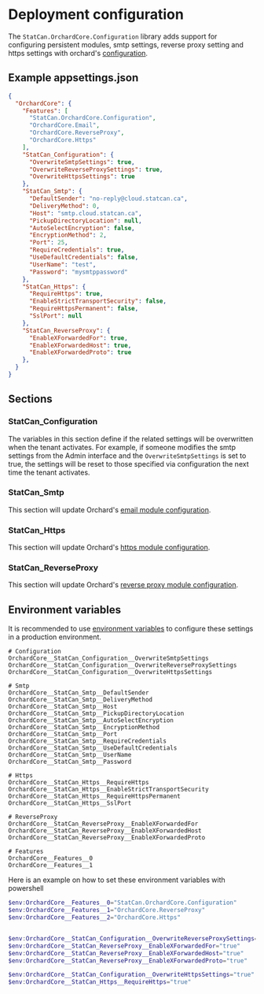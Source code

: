 # Deployment configuration

The `StatCan.OrchardCore.Configuration` library adds support for configuring persistent modules, smtp settings, reverse proxy setting and https settings with orchard's [configuration](https://docs.orchardcore.net/en/dev/docs/reference/core/Configuration/).

## Example appsettings.json

```json
{
  "OrchardCore": {
    "Features": [
      "StatCan.OrchardCore.Configuration",
      "OrchardCore.Email",
      "OrchardCore.ReverseProxy",
      "OrchardCore.Https"
    ],
    "StatCan_Configuration": {
      "OverwriteSmtpSettings": true,
      "OverwriteReverseProxySettings": true,
      "OverwriteHttpsSettings": true
    },
    "StatCan_Smtp": {
      "DefaultSender": "no-reply@cloud.statcan.ca",
      "DeliveryMethod": 0,
      "Host": "smtp.cloud.statcan.ca",
      "PickupDirectoryLocation": null,
      "AutoSelectEncryption": false,
      "EncryptionMethod": 2,
      "Port": 25,
      "RequireCredentials": true,
      "UseDefaultCredentials": false,
      "UserName": "test",
      "Password": "mysmtppassword"
    },
    "StatCan_Https": {
      "RequireHttps": true,
      "EnableStrictTransportSecurity": false,
      "RequireHttpsPermanent": false,
      "SslPort": null
    },
    "StatCan_ReverseProxy": {
      "EnableXForwardedFor": true,
      "EnableXForwardedHost": true,
      "EnableXForwardedProto": true
    },
  }
}
```

## Sections

### StatCan_Configuration

The variables in this section define if the related settings will be overwritten when the tenant activates. For example, if someone modifies the smtp settings from the Admin interface and the `OverwriteSmtpSettings` is set to true, the settings will be reset to those specified via configuration the next time the tenant activates.

### StatCan_Smtp
This section will update Orchard's [email module configuration](https://docs.orchardcore.net/en/dev/docs/reference/modules/Email). 

### StatCan_Https
This section will update Orchard's [https module configuration](https://docs.orchardcore.net/en/dev/docs/reference/modules/Https). 

### StatCan_ReverseProxy
This section will update Orchard's [reverse proxy module configuration](https://docs.orchardcore.net/en/dev/docs/reference/modules/ReverseProxy). 


## Environment variables

It is recommended to use [environment variables](https://docs.orchardcore.net/en/dev/docs/reference/core/Configuration/index.html#ishellconfiguration-via-environment-variables) to configure these settings in a production environment.

```shell
# Configuration
OrchardCore__StatCan_Configuration__OverwriteSmtpSettings
OrchardCore__StatCan_Configuration__OverwriteReverseProxySettings
OrchardCore__StatCan_Configuration__OverwriteHttpsSettings

# Smtp
OrchardCore__StatCan_Smtp__DefaultSender
OrchardCore__StatCan_Smtp__DeliveryMethod
OrchardCore__StatCan_Smtp__Host
OrchardCore__StatCan_Smtp__PickupDirectoryLocation
OrchardCore__StatCan_Smtp__AutoSelectEncryption
OrchardCore__StatCan_Smtp__EncryptionMethod
OrchardCore__StatCan_Smtp__Port
OrchardCore__StatCan_Smtp__RequireCredentials
OrchardCore__StatCan_Smtp__UseDefaultCredentials
OrchardCore__StatCan_Smtp__UserName
OrchardCore__StatCan_Smtp__Password

# Https
OrchardCore__StatCan_Https__RequireHttps
OrchardCore__StatCan_Https__EnableStrictTransportSecurity
OrchardCore__StatCan_Https__RequireHttpsPermanent
OrchardCore__StatCan_Https__SslPort

# ReverseProxy
OrchardCore__StatCan_ReverseProxy__EnableXForwardedFor
OrchardCore__StatCan_ReverseProxy__EnableXForwardedHost
OrchardCore__StatCan_ReverseProxy__EnableXForwardedProto

# Features
OrchardCore__Features__0
OrchardCore__Features__1

```

Here is an example on how to set these environment variables with powershell
```powershell
$env:OrchardCore__Features__0="StatCan.OrchardCore.Configuration"
$env:OrchardCore__Features__1="OrchardCore.ReverseProxy"
$env:OrchardCore__Features__2="OrchardCore.Https"


$env:OrchardCore__StatCan_Configuration__OverwriteReverseProxySettings="true"
$env:OrchardCore__StatCan_ReverseProxy__EnableXForwardedFor="true"
$env:OrchardCore__StatCan_ReverseProxy__EnableXForwardedHost="true"
$env:OrchardCore__StatCan_ReverseProxy__EnableXForwardedProto="true"

$env:OrchardCore__StatCan_Configuration__OverwriteHttpsSettings="true"
$env:OrchardCore__StatCan_Https__RequireHttps="true"

```
